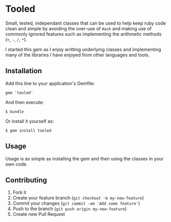 # Tooled

Small, tested, independant classes that can be used to help keep ruby code clean and simple by avoiding the over-use of `Hash` and making use of commonly ignored features such as implementing the arithmetic methods (`+`, `-`, `/`, `*`).

I started this gem as I enjoy writting underlying classes and implementing many of the libraries I have enjoyed from other languages and tools.

## Installation

Add this line to your application's Gemfile:

    gem 'tooled'

And then execute:

    $ bundle

Or install it yourself as:

    $ gem install tooled

## Usage

Usage is as simple as installing the gem and then using the classes in your own code.

## Contributing

1. Fork it
2. Create your feature branch (`git checkout -b my-new-feature`)
3. Commit your changes (`git commit -am 'Add some feature'`)
4. Push to the branch (`git push origin my-new-feature`)
5. Create new Pull Request
